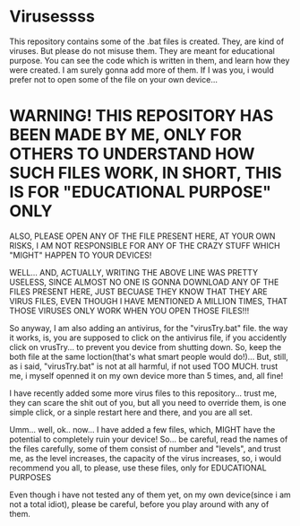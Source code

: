 # Virusessss

This repository contains some of the .bat files is created. They, are kind of viruses. But please do not misuse them. They are meant for educational purpose. You can see the code which is written in them, and learn how they were created. I am surely gonna add more of them. If I was you, i would prefer not to open some of the file on your own device...

# WARNING! THIS REPOSITORY HAS BEEN MADE BY ME, ONLY FOR OTHERS TO UNDERSTAND HOW SUCH FILES WORK, IN SHORT, THIS IS FOR "EDUCATIONAL PURPOSE" ONLY
ALSO, PLEASE OPEN ANY OF THE FILE PRESENT HERE, AT YOUR OWN RISKS, I AM NOT RESPONSIBLE FOR ANY  OF THE CRAZY STUFF WHICH "MIGHT" HAPPEN TO YOUR DEVICES!

WELL... AND, ACTUALLY, WRITING THE ABOVE LINE WAS PRETTY USELESS, SINCE ALMOST NO ONE IS GONNA DOWNLOAD ANY OF THE FILES PRESENT HERE, JUST BECUASE THEY KNOW THAT THEY ARE VIRUS FILES, EVEN THOUGH I HAVE MENTIONED A MILLION TIMES, THAT THOSE VIRUSES ONLY WORK WHEN YOU OPEN THOSE FILES!!!

So anyway, I am also adding an antivirus, for the "virusTry.bat" file. the way it works, is, you are supposed to click on the antivirus file, if you accidently click on vrusTry... to prevent you device from shutting down. So, keep the both file at the same loction(that's what smart people would do!)... But, still, as i said, "virusTry.bat" is not at all harmful, if not used TOO MUCH. trust me, i myself openned it on my own device more than 5 times, and, all fine!

I have recently added some more virus files to this repository... trust me, they can scare the shit out of you, but all you need to override them, is one simple click, or a sinple restart here and there, and you are all set.

Umm... well, ok.. now... I have added a few files, which, MIGHT have the potential to completely ruin your device! 
So... be careful, read the names of the files carefully, some of them consist of number and "levels", and trust me, as the level increases, the capacity of the virus increases, so, i would recommend you all, to please, use these files, only for EDUCATIONAL PURPOSES

Even though i have not tested any of them yet, on my own device(since i am not a total idiot), please be careful, before you play around with any of them.
